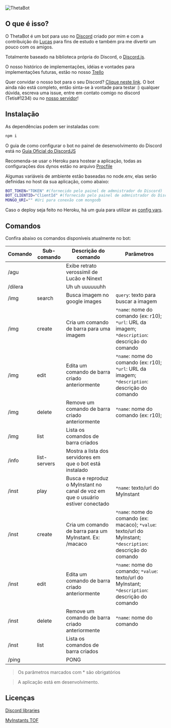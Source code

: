 ![ThetaBot](https://i.imgur.com/rQEYFnt.png)

## O que é isso?

O ThetaBot é um bot para uso no [Discord](https://discord.com/) criado por mim e com a contribuição do [Lucas](https://github.com/lucasvsouza28) para fins de estudo e também pra me divertir um pouco com os amigos.

Totalmente baseado na biblioteca própria do Discord, o [Discord.js](https://discord.js.org/#/).

O nosso histórico de implementações, idéias e vontades para implementações futuras, estão no nosso [Trello](https://trello.com/b/bArWp6KZ/thetabot)

Quer convidar o nosso bot para o seu Discord? [Clique neste link](https://discord.com/oauth2/authorize?client_id=799778892780011530&scope=bot). O bot ainda não está completo, então sinta-se à vontade para testar :) qualquer dúvida, escreva uma issue, entre em contato comigo no discord (Tetis#1234) ou no [nosso servidor](https://discord.gg/mnXbckAU)!

## Instalação

As dependências podem ser instaladas com:

```bash
npm i
```

O guia de como configurar o bot no painel de desenvolvimento do Discord está no [Guia Oficial do DiscordJS](https://discordjs.guide/preparations/setting-up-a-bot-application.html#creating-your-bot)

Recomenda-se usar o Heroku para hostear a aplicação, todas as configurações dos dynos estão no arquivo [Procfile](https://github.com/AndradeMatheus/ThetaBot/blob/master/Procfile)

Algumas variáveis de ambiente estão baseadas no node.env, elas serão definidas no host da sua aplicação, como abaixo:

```bash
BOT_TOKEN="TOKEN" #(fornecido pelo painel de admnistrador do Discord)
BOT_CLIENTID="ClientId" #(fornecido pelo painel de admnistrador do Discord)
MONGO_URI="" #Uri para conexão com mongodb
```

Caso o deploy seja feito no Heroku, há um guia para utilizar as [config vars](https://devcenter.heroku.com/articles/config-vars).

## Comandos

Confira abaixo os comandos disponíveis atualmente no bot:

| Comando | Sub-comando | Descrição do comando | Parâmetros |
|---------|-------------|----------------------|------------|
| /agu    |             | Exibe retrato verossímil de Lucão e Ninext |
| /dilera |             | Uh uh uuuuuuhh       |            |
| /img    | search      | Busca imagem no google images | ``query``: texto para buscar a imagem |
| /img    | create      | Cria um comando de barra para uma imagem | ``*name``: nome do comando (ex: r10); ``*url``: URL da imagem; ``*description``: descrição do comando |
| /img    | edit        | Edita um comando de barra criado anteriormente | ``*name``: nome do comando (ex: r10); ``*url``: URL da imagem; ``*description``: descrição do comando |
| /img    | delete      | Remove um comando de barra criado anteriormente | ``*name``: nome do comando (ex: r10); |
| /img    | list        | Lista os comandos de barra criados ||
| /info   | list-servers | Mostra a lista dos servidores em que o bot está instalado |
| /inst   | play        | Busca e reproduz o MyInstant no canal de voz em que o usuário estiver conectado | ``*name``: texto/url do MyInstant |
| /inst   | create      | Cria um comando de barra para um MyInstant. Ex: /macaco | ``*name``: nome do comando (ex: macaco); ``*value``: texto/url do MyInstant; ``*description``: descrição do comando |
| /inst   | edit        | Edita um comando de barra criado anteriormente | ``*name``: nome do comando; ``*value``: texto/url do MyInstant; ``*description``: descrição do comando |
| /inst   | delete      | Remove um comando de barra criado anteriormente | ``*name``: nome do comando |
| /inst   | list        | Lista os comandos de barra criados ||
| /ping   |             | PONG                               |

> Os parâmetros marcados com * são obrigatórios

> A aplicação está em desenvolvimento.

## Licenças

[Discord libraries](https://discord.com/licenses)

[MyInstants TOF](https://www.myinstants.com/terms_of_use.html)
